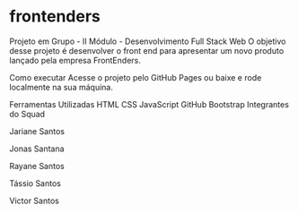 # frontenders
Projeto em Grupo - II Módulo - Desenvolvimento Full Stack Web
O objetivo desse projeto é desenvolver o front end para apresentar um novo produto lançado pela empresa FrontEnders.

Como executar
Acesse o projeto pelo GitHub Pages ou baixe e rode localmente na sua máquina.

Ferramentas Utilizadas
HTML
CSS
JavaScript
GitHub
Bootstrap
Integrantes do Squad

Jariane Santos

Jonas Santana

Rayane Santos

Tássio Santos

Victor Santos
